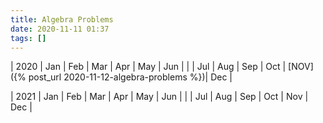 ```yaml
---
title: Algebra Problems
date: 2020-11-11 01:37
tags: []
---
```


| 2020 | Jan | Feb | Mar | Apr | May | Jun |
| | Jul | Aug | Sep | Oct | [NOV]({% post_url 2020-11-12-algebra-problems %})| Dec |

| 2021 | Jan | Feb | Mar | Apr | May | Jun |
| | Jul | Aug | Sep | Oct | Nov | Dec |
